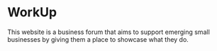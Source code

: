 # WorkUp
This website is a business forum that aims to support emerging small businesses by giving them a place to showcase what they do.
